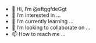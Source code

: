 - 👋 Hi, I’m @sftggfdeGgt
- 👀 I’m interested in ...
- 🌱 I’m currently learning ...
- 💞️ I’m looking to collaborate on ...
- 📫 How to reach me ...

<!---
sftggfdeGgt/sftggfdeGgt is a ✨ special ✨ repository because its `README.md` (this file) appears on your GitHub profile.
You can click the Preview link to take a look at your changes.
--->
